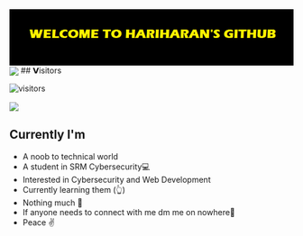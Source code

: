 <img align="center" src="https://raw.githubusercontent.com/hariharangit/hariharangit/main/Github%20img.png"/>

<img src = 'https://github-readme-stats.vercel.app/api?username=hariharangit&show_icons=true&theme=chartreuse-dark&count_private=true&line_height=40' align='center'>
## 𝗩isitors

![visitors](https://visitor-badge.glitch.me/badge?page_id=hariharangit.hariharangit)

<img src = 'https://github-readme-streak-stats.herokuapp.com/?user=hariharangit&theme=chartreuse-dark' align='center'/>

## Currently I'm 
- A noob to technical world 
- A student in SRM Cybersecurity💻
- Interested in Cybersecurity and Web Development
- Currently learning them (👆)
- Nothing much 🙂
- If anyone needs to connect with me dm me on nowhere👀
- Peace ✌ 
 
